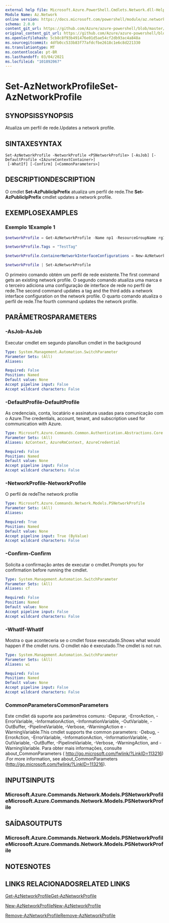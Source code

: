 ```yaml
---
external help file: Microsoft.Azure.PowerShell.Cmdlets.Network.dll-Help.xml
Module Name: Az.Network
online version: https://docs.microsoft.com/powershell/module/az.network/set-aznetworkprofile
schema: 2.0.0
content_git_url: https://github.com/Azure/azure-powershell/blob/master/src/Network/Network/help/Set-AzNetworkProfile.md
original_content_git_url: https://github.com/Azure/azure-powershell/blob/master/src/Network/Network/help/Set-AzNetworkProfile.md
ms.openlocfilehash: 5cb8c8f93b491476e01d5ae54cf2db93ac4a848a
ms.sourcegitcommit: 4dfb0cc533b83f77afdcfbe2618c1e6c8d221330
ms.translationtype: MT
ms.contentlocale: pt-BR
ms.lasthandoff: 03/04/2021
ms.locfileid: "101892067"
---
```

# <span data-ttu-id="6401a-101">Set-AzNetworkProfile</span><span class="sxs-lookup"><span data-stu-id="6401a-101">Set-AzNetworkProfile</span></span>

## <span data-ttu-id="6401a-102">SYNOPSIS</span><span class="sxs-lookup"><span data-stu-id="6401a-102">SYNOPSIS</span></span>
<span data-ttu-id="6401a-103">Atualiza um perfil de rede.</span><span class="sxs-lookup"><span data-stu-id="6401a-103">Updates a network profile.</span></span>

## <span data-ttu-id="6401a-104">SINTAXE</span><span class="sxs-lookup"><span data-stu-id="6401a-104">SYNTAX</span></span>

```
Set-AzNetworkProfile -NetworkProfile <PSNetworkProfile> [-AsJob] [-DefaultProfile <IAzureContextContainer>]
 [-WhatIf] [-Confirm] [<CommonParameters>]
```

## <span data-ttu-id="6401a-105">DESCRIPTION</span><span class="sxs-lookup"><span data-stu-id="6401a-105">DESCRIPTION</span></span>
<span data-ttu-id="6401a-106">O cmdlet **Set-AzPublicIpPrefix** atualiza um perfil de rede.</span><span class="sxs-lookup"><span data-stu-id="6401a-106">The **Set-AzPublicIpPrefix** cmdlet updates a network profile.</span></span>

## <span data-ttu-id="6401a-107">EXEMPLOS</span><span class="sxs-lookup"><span data-stu-id="6401a-107">EXAMPLES</span></span>

### <span data-ttu-id="6401a-108">Exemplo 1</span><span class="sxs-lookup"><span data-stu-id="6401a-108">Example 1</span></span>
```powershell
$networkProfile = Get-AzNetworkProfile -Name np1 -ResourceGroupName rg1

$networkProfile.Tags = "TestTag"

$networkProfile.ContainerNetworkInterfaceConfigurations = New-AzNetworkProfileContainerNicConfig -Name cnicconfig1

$networkProfile | Set-AzNetworkProfile
```

<span data-ttu-id="6401a-109">O primeiro comando obtém um perfil de rede existente.</span><span class="sxs-lookup"><span data-stu-id="6401a-109">The first command gets an existing network profile.</span></span> <span data-ttu-id="6401a-110">O segundo comando atualiza uma marca e o terceiro adiciona uma configuração de interface de rede no perfil de rede.</span><span class="sxs-lookup"><span data-stu-id="6401a-110">The second command updates a tag and the third adds a network interface configuration on the network profile.</span></span> <span data-ttu-id="6401a-111">O quarto comando atualiza o perfil de rede.</span><span class="sxs-lookup"><span data-stu-id="6401a-111">The fourth command updates the network profile.</span></span>

## <span data-ttu-id="6401a-112">PARÂMETROS</span><span class="sxs-lookup"><span data-stu-id="6401a-112">PARAMETERS</span></span>

### <span data-ttu-id="6401a-113">-AsJob</span><span class="sxs-lookup"><span data-stu-id="6401a-113">-AsJob</span></span>
<span data-ttu-id="6401a-114">Executar cmdlet em segundo plano</span><span class="sxs-lookup"><span data-stu-id="6401a-114">Run cmdlet in the background</span></span>

```yaml
Type: System.Management.Automation.SwitchParameter
Parameter Sets: (All)
Aliases:

Required: False
Position: Named
Default value: None
Accept pipeline input: False
Accept wildcard characters: False
```

### <span data-ttu-id="6401a-115">-DefaultProfile</span><span class="sxs-lookup"><span data-stu-id="6401a-115">-DefaultProfile</span></span>
<span data-ttu-id="6401a-116">As credenciais, conta, locatário e assinatura usadas para comunicação com o Azure.</span><span class="sxs-lookup"><span data-stu-id="6401a-116">The credentials, account, tenant, and subscription used for communication with Azure.</span></span>

```yaml
Type: Microsoft.Azure.Commands.Common.Authentication.Abstractions.Core.IAzureContextContainer
Parameter Sets: (All)
Aliases: AzContext, AzureRmContext, AzureCredential

Required: False
Position: Named
Default value: None
Accept pipeline input: False
Accept wildcard characters: False
```

### <span data-ttu-id="6401a-117">-NetworkProfile</span><span class="sxs-lookup"><span data-stu-id="6401a-117">-NetworkProfile</span></span>
<span data-ttu-id="6401a-118">O perfil de rede</span><span class="sxs-lookup"><span data-stu-id="6401a-118">The network profile</span></span>

```yaml
Type: Microsoft.Azure.Commands.Network.Models.PSNetworkProfile
Parameter Sets: (All)
Aliases:

Required: True
Position: Named
Default value: None
Accept pipeline input: True (ByValue)
Accept wildcard characters: False
```

### <span data-ttu-id="6401a-119">-Confirm</span><span class="sxs-lookup"><span data-stu-id="6401a-119">-Confirm</span></span>
<span data-ttu-id="6401a-120">Solicita a confirmação antes de executar o cmdlet.</span><span class="sxs-lookup"><span data-stu-id="6401a-120">Prompts you for confirmation before running the cmdlet.</span></span>

```yaml
Type: System.Management.Automation.SwitchParameter
Parameter Sets: (All)
Aliases: cf

Required: False
Position: Named
Default value: None
Accept pipeline input: False
Accept wildcard characters: False
```

### <span data-ttu-id="6401a-121">-WhatIf</span><span class="sxs-lookup"><span data-stu-id="6401a-121">-WhatIf</span></span>
<span data-ttu-id="6401a-122">Mostra o que aconteceria se o cmdlet fosse executado.</span><span class="sxs-lookup"><span data-stu-id="6401a-122">Shows what would happen if the cmdlet runs.</span></span>
<span data-ttu-id="6401a-123">O cmdlet não é executado.</span><span class="sxs-lookup"><span data-stu-id="6401a-123">The cmdlet is not run.</span></span>

```yaml
Type: System.Management.Automation.SwitchParameter
Parameter Sets: (All)
Aliases: wi

Required: False
Position: Named
Default value: None
Accept pipeline input: False
Accept wildcard characters: False
```

### <span data-ttu-id="6401a-124">CommonParameters</span><span class="sxs-lookup"><span data-stu-id="6401a-124">CommonParameters</span></span>
<span data-ttu-id="6401a-125">Este cmdlet dá suporte aos parâmetros comuns: -Depurar, -ErrorAction, -ErrorVariable, -InformationAction, -InformationVariable, -OutVariable, -OutBuffer, -PipelineVariable, -Verbose, -WarningAction e -WarningVariable.</span><span class="sxs-lookup"><span data-stu-id="6401a-125">This cmdlet supports the common parameters: -Debug, -ErrorAction, -ErrorVariable, -InformationAction, -InformationVariable, -OutVariable, -OutBuffer, -PipelineVariable, -Verbose, -WarningAction, and -WarningVariable.</span></span> <span data-ttu-id="6401a-126">Para obter mais informações, consulte about_CommonParameters ( http://go.microsoft.com/fwlink/?LinkID=113216) .</span><span class="sxs-lookup"><span data-stu-id="6401a-126">For more information, see about_CommonParameters (http://go.microsoft.com/fwlink/?LinkID=113216).</span></span>

## <span data-ttu-id="6401a-127">INPUTS</span><span class="sxs-lookup"><span data-stu-id="6401a-127">INPUTS</span></span>

### <span data-ttu-id="6401a-128">Microsoft.Azure.Commands.Network.Models.PSNetworkProfile</span><span class="sxs-lookup"><span data-stu-id="6401a-128">Microsoft.Azure.Commands.Network.Models.PSNetworkProfile</span></span>

## <span data-ttu-id="6401a-129">SAÍDAS</span><span class="sxs-lookup"><span data-stu-id="6401a-129">OUTPUTS</span></span>

### <span data-ttu-id="6401a-130">Microsoft.Azure.Commands.Network.Models.PSNetworkProfile</span><span class="sxs-lookup"><span data-stu-id="6401a-130">Microsoft.Azure.Commands.Network.Models.PSNetworkProfile</span></span>

## <span data-ttu-id="6401a-131">NOTES</span><span class="sxs-lookup"><span data-stu-id="6401a-131">NOTES</span></span>

## <span data-ttu-id="6401a-132">LINKS RELACIONADOS</span><span class="sxs-lookup"><span data-stu-id="6401a-132">RELATED LINKS</span></span>

[<span data-ttu-id="6401a-133">Get-AzNetworkProfile</span><span class="sxs-lookup"><span data-stu-id="6401a-133">Get-AzNetworkProfile</span></span>](./Get-AzNetworkProfile.md)

[<span data-ttu-id="6401a-134">New-AzNetworkProfile</span><span class="sxs-lookup"><span data-stu-id="6401a-134">New-AzNetworkProfile</span></span>](./New-AzNetworkProfile.md)

[<span data-ttu-id="6401a-135">Remove-AzNetworkProfile</span><span class="sxs-lookup"><span data-stu-id="6401a-135">Remove-AzNetworkProfile</span></span>](./Remove-AzNetworkProfile.md)
